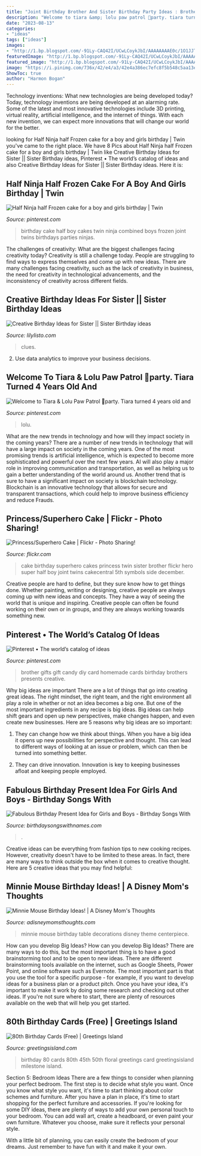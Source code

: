 ```yaml
---
title: "Joint Birthday Brother And Sister Birthday Party Ideas : Brother Gifts Gift Candy Diy Card Homemade Cards Birthday Brothers Presents Creative"
description: "Welcome to tiara &amp; lolu paw patrol 🐶party. tiara turned 4 years old and"
date: "2023-08-13"
categories:
- "ideas"
tags: ["ideas"]
images:
- "http://1.bp.blogspot.com/-91Ly-CAQ42I/UCwLCoykJbI/AAAAAAAAE0c/1O1JJTtGX34/s1600/IMG_1701.jpg"
featuredImage: "http://1.bp.blogspot.com/-91Ly-CAQ42I/UCwLCoykJbI/AAAAAAAAE0c/1O1JJTtGX34/s1600/IMG_1701.jpg"
featured_image: "http://1.bp.blogspot.com/-91Ly-CAQ42I/UCwLCoykJbI/AAAAAAAAE0c/1O1JJTtGX34/s1600/IMG_1701.jpg"
image: "https://i.pinimg.com/736x/42/e4/a3/42e4a386ec7efc8f5b548c5aa13ed624.jpg"
ShowToc: true
author: "Harmon Bogan"
---
```



Technology inventions: What new technologies are being developed today?
Today, technology inventions are being developed at an alarming rate. Some of the latest and most innovative technologies include 3D printing, virtual reality, artificial intelligence, and the internet of things. With each new invention, we can expect more innovations that will change our world for the better.

	

		
looking for Half Ninja half Frozen cake for a boy and girls birthday | Twin you've came to the right place. We have 8 Pics about Half Ninja half Frozen cake for a boy and girls birthday | Twin like Creative Birthday Ideas for Sister || Sister Birthday ideas, Pinterest • The world’s catalog of ideas and also Creative Birthday Ideas for Sister || Sister Birthday ideas. Here it is:
		
    
## Half Ninja Half Frozen Cake For A Boy And Girls Birthday | Twin

<img loading=lazy src="https://i.pinimg.com/736x/f9/7f/49/f97f496f233d891cc03a919fc21354eb--twin-birthday-birthday-parties.jpg" onerror="this.onerror=null;this.src='https://tse1.mm.bing.net/th?id=OIP.jaA7satM2nRYanmNpAhlrwHaJ3&amp;pid=15.1';" alt="Half Ninja half Frozen cake for a boy and girls birthday | Twin">

_Source: pinterest.com_

>birthday cake half boy cakes twin ninja combined boys frozen joint twins birthdays parties ninjas. 

	

The challenges of creativity: What are the biggest challenges facing creativity today?
Creativity is still a challenge today. People are struggling to find ways to express themselves and come up with new ideas. There are many challenges facing creativity, such as the lack of creativity in business, the need for creativity in technological advancements, and the inconsistency of creativity across different fields.

    
## Creative Birthday Ideas For Sister || Sister Birthday Ideas

<img loading=lazy src="https://lilylisto.com/wp-content/uploads/2020/03/Surprise-Party-1024x683.jpg" onerror="this.onerror=null;this.src='https://tse3.mm.bing.net/th?id=OIP.PRIiXEgz_0DbIQ_klNuRbgHaE8&amp;pid=15.1';" alt="Creative Birthday Ideas for Sister || Sister Birthday ideas">

_Source: lilylisto.com_

>clues. 

	

2. Use data analytics to improve your business decisions.

    
## Welcome To Tiara &amp; Lolu Paw Patrol 🐶party. Tiara Turned 4 Years Old And

<img loading=lazy src="https://i.pinimg.com/736x/42/e4/a3/42e4a386ec7efc8f5b548c5aa13ed624.jpg" onerror="this.onerror=null;this.src='https://tse3.mm.bing.net/th?id=OIP.ow8xUj_5_NbyaPvZ1MomdQHaHl&amp;pid=15.1';" alt="Welcome to Tiara &amp; Lolu Paw Patrol 🐶party. Tiara turned 4 years old and">

_Source: pinterest.com_

>lolu. 

	

What are the new trends in technology and how will they impact society in the coming years?
There are a number of new trends in technology that will have a large impact on society in the coming years. One of the most promising trends is artificial intelligence, which is expected to become more sophisticated and powerful over the next few years. AI will also play a major role in improving communication and transportation, as well as helping us to gain a better understanding of the world around us. Another trend that is sure to have a significant impact on society is blockchain technology. Blockchain is an innovative technology that allows for secure and transparent transactions, which could help to improve business efficiency and reduce Frauds.

    
## Princess/Superhero Cake | Flickr - Photo Sharing!

<img loading=lazy src="https://c2.staticflickr.com/6/5295/5586284171_2b1e3e6a41.jpg" onerror="this.onerror=null;this.src='https://tse2.mm.bing.net/th?id=OIP.T3LM8mvwQX87O9Yc3SykdAAAAA&amp;pid=15.1';" alt="Princess/Superhero Cake | Flickr - Photo Sharing!">

_Source: flickr.com_

>cake birthday superhero cakes princess twin sister brother flickr hero super half boy joint twins cakecentral 5th symbols side december. 

	

Creative people are hard to define, but they sure know how to get things done. Whether painting, writing or designing, creative people are always coming up with new ideas and concepts. They have a way of seeing the world that is unique and inspiring. Creative people can often be found working on their own or in groups, and they are always working towards something new.

    
## Pinterest • The World’s Catalog Of Ideas

<img loading=lazy src="https://s-media-cache-ak0.pinimg.com/564x/64/ca/dd/64caddade70a2c6d0ec1aecb87f3310c.jpg" onerror="this.onerror=null;this.src='https://tse1.mm.bing.net/th?id=OIP.m17RYdbNRDOZzoPRqVTaMwHaJ4&amp;pid=15.1';" alt="Pinterest • The world’s catalog of ideas">

_Source: pinterest.com_

>brother gifts gift candy diy card homemade cards birthday brothers presents creative. 

	

Why big ideas are important
There are a lot of things that go into creating great ideas. The right mindset, the right team, and the right environment all play a role in whether or not an idea becomes a big one. But one of the most important ingredients in any recipe is big ideas. Big ideas can help shift gears and open up new perspectives, make changes happen, and even create new businesses. Here are 5 reasons why big ideas are so important: 
1. They can change how we think about things. When you have a big idea it opens up new possibilities for perspective and thought. This can lead to different ways of looking at an issue or problem, which can then be turned into something better. 

2. They can drive innovation. Innovation is key to keeping businesses afloat and keeping people employed.

    
## Fabulous Birthday Present Idea For Girls And Boys - Birthday Songs With

<img loading=lazy src="https://birthdaysongswithnames.com/wp-content/uploads/2014/03/Birthday-Presents-box.jpg" onerror="this.onerror=null;this.src='https://tse4.mm.bing.net/th?id=OIP.Iw8htg9IPZaaJIcyR2zR8gHaE8&amp;pid=15.1';" alt="Fabulous Birthday Present Idea for Girls and Boys - Birthday Songs With">

_Source: birthdaysongswithnames.com_

>. 

	

Creative ideas can be everything from fashion tips to new cooking recipes. However, creativity doesn't have to be limited to these areas. In fact, there are many ways to think outside the box when it comes to creative thought. Here are 5 creative ideas that you may find helpful:

    
## Minnie Mouse Birthday Ideas! | A Disney Mom&#039;s Thoughts

<img loading=lazy src="http://1.bp.blogspot.com/-91Ly-CAQ42I/UCwLCoykJbI/AAAAAAAAE0c/1O1JJTtGX34/s1600/IMG_1701.jpg" onerror="this.onerror=null;this.src='https://tse4.mm.bing.net/th?id=OIP.pxkmcmBHyO2MD1f2TmdFMgHaFi&amp;pid=15.1';" alt="Minnie Mouse Birthday Ideas! | A Disney Mom&#039;s Thoughts">

_Source: adisneymomsthoughts.com_

>minnie mouse birthday table decorations disney theme centerpiece. 

	

How can you develop Big Ideas?
How can you develop Big Ideas? There are many ways to do this, but the most important thing is to have a good brainstorming tool and to be open to new ideas. There are different brainstorming tools available on the internet, such as Google Sheets, Power Point, and online software such as Evernote. The most important part is that you use the tool for a specific purpose - for example, if you want to develop ideas for a business plan or a product pitch. Once you have your idea, it's important to make it work by doing some research and checking out other ideas. If you're not sure where to start, there are plenty of resources available on the web that will help you get started.

    
## 80th Birthday Cards (Free) | Greetings Island

<img loading=lazy src="https://images.greetingsisland.com/images/cards/birthday/milestone/previews/floral-80.png?auto=format,compress&amp;w=440" onerror="this.onerror=null;this.src='https://tse4.mm.bing.net/th?id=OIP.x75Qn7r1JHfBJtrENRjXuwAAAA&amp;pid=15.1';" alt="80th Birthday Cards (Free) | Greetings Island">

_Source: greetingsisland.com_

>birthday 80 cards 80th 45th 50th floral greetings card greetingsisland milestone island. 

	

Section 5: Bedroom Ideas
There are a few things to consider when planning your perfect bedroom. The first step is to decide what style you want. Once you know what style you want, it's time to start thinking about color schemes and furniture. After you have a plan in place, it's time to start shopping for the perfect furniture and accessories.
If you're looking for some DIY ideas, there are plenty of ways to add your own personal touch to your bedroom. You can add wall art, create a headboard, or even paint your own furniture. Whatever you choose, make sure it reflects your personal style.

With a little bit of planning, you can easily create the bedroom of your dreams. Just remember to have fun with it and make it your own.

